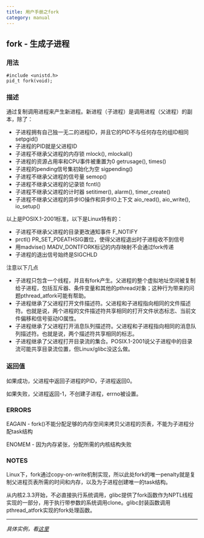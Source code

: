 ```yaml
---
title: 用户手册之fork
category: manual
---
```


## fork - 生成子进程
### 用法
	#include <unistd.h>
	pid_t fork(void);

### 描述
通过复制调用进程来产生新进程。新进程（子进程）是调用进程（父进程）的副本，除了：

 - 子进程拥有自己独一无二的进程ID，并且它的PID不与任何存在的组ID相同 setpgid()
 - 子进程的PID就是父进程ID 
 - 子进程不继承父进程的内存锁 mlock(), mlockall()
 - 子进程的资源占用率和CPU事件被重置为0 getrusage(), times()
 - 子进程的pending信号集初始化为空 sigpending()
 - 子进程不继承父进程的信号量 semop()
 - 子进程不继承父进程的记录锁 fcntl()
 - 子进程不继承父进程的计时器 setitimer(), alarm(), timer_create()
 - 子进程不继承父进程的异步IO操作和异步IO上下文 aio_read(), aio_write(), io_setup()
 
以上是POSIX.1-2001标准，以下是Linux特有的：
 
 
 - 子进程不继承父进程的目录更改通知事件 F_NOTIFY
 - prctl() PR_SET_PDEATHSIG置位，使得父进程退出时子进程收不到信号
 - 用madvise() MADV_DONTFORK标记的内存映射不会通过fork传递
 - 子进程的退出信号始终是SIGCHLD
 
注意以下几点
 - 子进程只包含一个线程，并且有fork产生。父进程的整个虚拟地址空间被复制给子进程，包括互斥器、条件变量和其他的pthread对象；这种行为带来的问题pthread_atfork可能有帮助。
 - 子进程继承了父进程打开文件描述符。父进程和子进程指向相同的文件描述符。也就是说，两个进程的文件描述符共享相同的打开文件状态标志、当前文件偏移和信号驱动IO属性。
 - 子进程继承了父进程打开消息队列描述符。父进程和子进程指向相同的消息队列描述符。也就是说，两个描述符共享相同的标志。
 - 子进程继承了父进程打开目录流的集合。POSIX.1-2001说父子进程中的目录流可能共享目录流位置，但Linux/glibc没这么做。

### 返回值
如果成功，父进程中返回子进程的PID，子进程返回0。

如果失败，父进程返回-1，不创建子进程，errno被设置。

### ERRORS
EAGAIN - fork()不能分配足够的内存空间来拷贝父进程的页表，不能为子进程分配task结构

ENOMEM - 因为内存紧张，分配所需的内核结构失败

### NOTES
Linux下，fork通过copy-on-write机制实现，所以此处fork的唯一penalty就是复制父进程页表所需的时间和内存，以及为子进程创建唯一的task结构。

从内核2.3.3开始，不必直接执行系统调用，glibc提供了fork函数作为NPTL线程实现的一部分，用于执行带参数的系统调用clone。glibc封装函数调用pthread_atfork实现的fork处理函数。

---
*具体实例，看[这里](http://ssdr.github.io/2014/12/pipe-manual/)*
